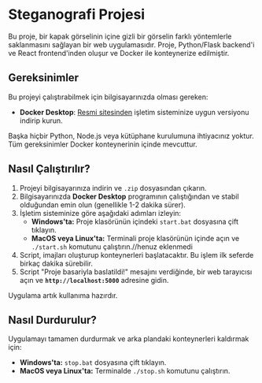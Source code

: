 # Steganografi Projesi

Bu proje, bir kapak görselinin içine gizli bir görselin farklı yöntemlerle saklanmasını sağlayan bir web uygulamasıdır. Proje, Python/Flask backend'i ve React frontend'inden oluşur ve Docker ile konteynerize edilmiştir.

## Gereksinimler

Bu projeyi çalıştırabilmek için bilgisayarınızda olması gereken:

* **Docker Desktop**: [Resmi sitesinden](https://www.docker.com/products/docker-desktop/) işletim sisteminize uygun versiyonu indirip kurun.

Başka hiçbir Python, Node.js veya kütüphane kurulumuna ihtiyacınız yoktur. Tüm gereksinimler Docker konteynerinin içinde mevcuttur.

## Nasıl Çalıştırılır?

1.  Projeyi bilgisayarınıza indirin ve `.zip` dosyasından çıkarın.
2.  Bilgisayarınızda **Docker Desktop** programının çalıştığından ve stabil olduğundan emin olun (genellikle 1-2 dakika sürer).
3.  İşletim sisteminize göre aşağıdaki adımları izleyin:
    * **Windows'ta:** Proje klasörünün içindeki `start.bat` dosyasına çift tıklayın.
    * **MacOS veya Linux'ta:** Terminali proje klasörünün içinde açın ve `./start.sh` komutunu çalıştırın.//henuz eklenmedi
4.  Script, imajları oluşturup konteynerleri başlatacaktır. Bu işlem ilk seferde birkaç dakika sürebilir.
5.  Script "Proje basariyla baslatildi!" mesajını verdiğinde, bir web tarayıcısı açın ve **`http://localhost:5000`** adresine gidin.

Uygulama artık kullanıma hazırdır.

## Nasıl Durdurulur?

Uygulamayı tamamen durdurmak ve arka plandaki konteynerleri kaldırmak için:

* **Windows'ta:** `stop.bat` dosyasına çift tıklayın.
* **MacOS veya Linux'ta:** Terminalde `./stop.sh` komutunu çalıştırın.